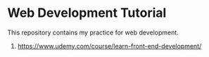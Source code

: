 # Web Development Tutorial

This repository contains my practice for web development.

1. https://www.udemy.com/course/learn-front-end-development/
